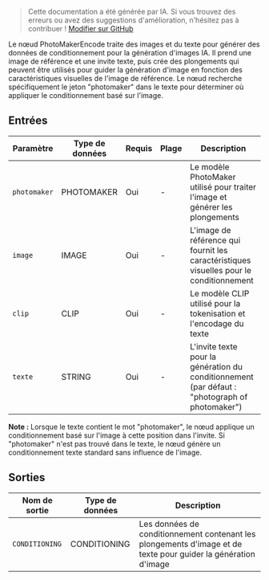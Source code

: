 > Cette documentation a été générée par IA. Si vous trouvez des erreurs ou avez des suggestions d'amélioration, n'hésitez pas à contribuer ! [Modifier sur GitHub](https://github.com/Comfy-Org/embedded-docs/blob/main/comfyui_embedded_docs/docs/PhotoMakerEncode/fr.md)

Le nœud PhotoMakerEncode traite des images et du texte pour générer des données de conditionnement pour la génération d'images IA. Il prend une image de référence et une invite texte, puis crée des plongements qui peuvent être utilisés pour guider la génération d'image en fonction des caractéristiques visuelles de l'image de référence. Le nœud recherche spécifiquement le jeton "photomaker" dans le texte pour déterminer où appliquer le conditionnement basé sur l'image.

## Entrées

| Paramètre | Type de données | Requis | Plage | Description |
|-----------|-----------|----------|-------|-------------|
| `photomaker` | PHOTOMAKER | Oui | - | Le modèle PhotoMaker utilisé pour traiter l'image et générer les plongements |
| `image` | IMAGE | Oui | - | L'image de référence qui fournit les caractéristiques visuelles pour le conditionnement |
| `clip` | CLIP | Oui | - | Le modèle CLIP utilisé pour la tokenisation et l'encodage du texte |
| `texte` | STRING | Oui | - | L'invite texte pour la génération du conditionnement (par défaut : "photograph of photomaker") |

**Note :** Lorsque le texte contient le mot "photomaker", le nœud applique un conditionnement basé sur l'image à cette position dans l'invite. Si "photomaker" n'est pas trouvé dans le texte, le nœud génère un conditionnement texte standard sans influence de l'image.

## Sorties

| Nom de sortie | Type de données | Description |
|-------------|-----------|-------------|
| `CONDITIONING` | CONDITIONING | Les données de conditionnement contenant les plongements d'image et de texte pour guider la génération d'image |
